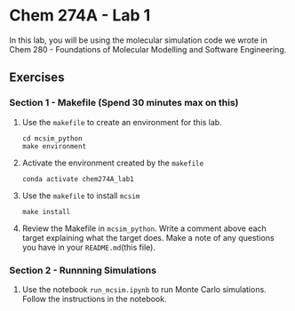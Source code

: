 # Chem 274A - Lab 1

In this lab, you will be using the molecular simulation code we wrote in Chem 280 - Foundations of Molecular Modelling and Software Engineering.

## Exercises

### Section 1 - Makefile (Spend 30 minutes max on this)
1. Use the `makefile` to create an environment for this lab.
    ```
    cd mcsim_python
    make environment
    ```
2. Activate the environment created by the `makefile`
    ```
    conda activate chem274A_lab1
    ```
3. Use the `makefile` to install `mcsim`
    ```
    make install
    ```

4. Review the Makefile in `mcsim_python`. Write a comment above each target explaining what the target does. Make a note of any questions you have in your `README.md`(this file).

### Section 2 - Runnning Simulations
1. Use the notebook `run_mcsim.ipynb` to run Monte Carlo simulations. Follow the instructions in the notebook.
